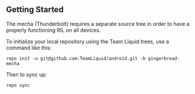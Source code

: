 Getting Started
---------------

The mecha (Thunderbolt) requires a separate source tree in order to have a properly functioning RIL on all devices.

To initialize your local repository using the Team Liquid trees, use a command like this:

    repo init -u git@github.com:TeamLiquid/android.git -b gingerbread-mecha

Then to sync up:

    repo sync
